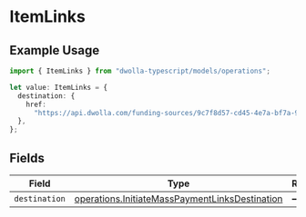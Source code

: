 # ItemLinks

## Example Usage

```typescript
import { ItemLinks } from "dwolla-typescript/models/operations";

let value: ItemLinks = {
  destination: {
    href:
      "https://api.dwolla.com/funding-sources/9c7f8d57-cd45-4e7a-bf7a-914dbd6131db",
  },
};
```

## Fields

| Field                                                                                                            | Type                                                                                                             | Required                                                                                                         | Description                                                                                                      |
| ---------------------------------------------------------------------------------------------------------------- | ---------------------------------------------------------------------------------------------------------------- | ---------------------------------------------------------------------------------------------------------------- | ---------------------------------------------------------------------------------------------------------------- |
| `destination`                                                                                                    | [operations.InitiateMassPaymentLinksDestination](../../models/operations/initiatemasspaymentlinksdestination.md) | :heavy_minus_sign:                                                                                               | N/A                                                                                                              |